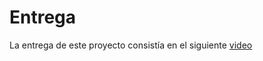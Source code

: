 # Entrega

La entrega de este proyecto consistía en el siguiente [video](https://drive.google.com/file/d/1d2IoAuJ1bczz0Cpv6JMvmhoRcRlEW8vH/view)
